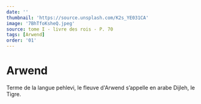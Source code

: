 ```yaml
---
date: ''
thumbnail: 'https://source.unsplash.com/K2s_YE031CA'
image: '7BhTfoKsheQ.jpeg'
source: tome I - livre des rois - P. 70
tags: [Arwend]
order: '01'
---
```


# Arwend

Terme de la langue pehlevi, le fleuve d'Arwend s’appelle en arabe Dijleh, le Tigre.
